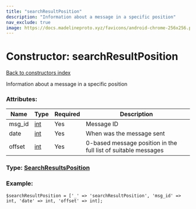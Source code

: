 ```yaml
---
title: "searchResultPosition"
description: "Information about a message in a specific position"
nav_exclude: true
image: https://docs.madelineproto.xyz/favicons/android-chrome-256x256.png
---
```

# Constructor: searchResultPosition  
[Back to constructors index](/API_docs/constructors/index.html)



Information about a message in a specific position

### Attributes:

| Name     |    Type       | Required | Description |
|----------|---------------|----------|-------------|
|msg\_id|[int](/API_docs/types/int.html) | Yes|Message ID|
|date|[int](/API_docs/types/int.html) | Yes|When was the message sent|
|offset|[int](/API_docs/types/int.html) | Yes|0-based message position in the full list of suitable messages|



### Type: [SearchResultsPosition](/API_docs/types/SearchResultsPosition.html)


### Example:

```
$searchResultPosition = ['_' => 'searchResultPosition', 'msg_id' => int, 'date' => int, 'offset' => int];
```  
